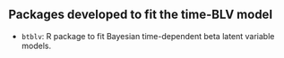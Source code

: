 ## Packages developed to fit the time-BLV model

- `btblv`: R package to fit Bayesian time-dependent beta latent variable models. 
